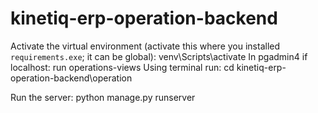 # kinetiq-erp-operation-backend
Activate the virtual environment (activate this where you installed `requirements.exe`; it can be global):
venv\Scripts\activate
In pgadmin4 if localhost:
run operations-views
Using terminal run:
cd kinetiq-erp-operation-backend\operation

Run the server:
python manage.py runserver
